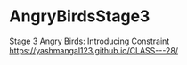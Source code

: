 # AngryBirdsStage3
Stage 3 Angry Birds: Introducing Constraint
 https://yashmangal123.github.io/CLASS---28/
